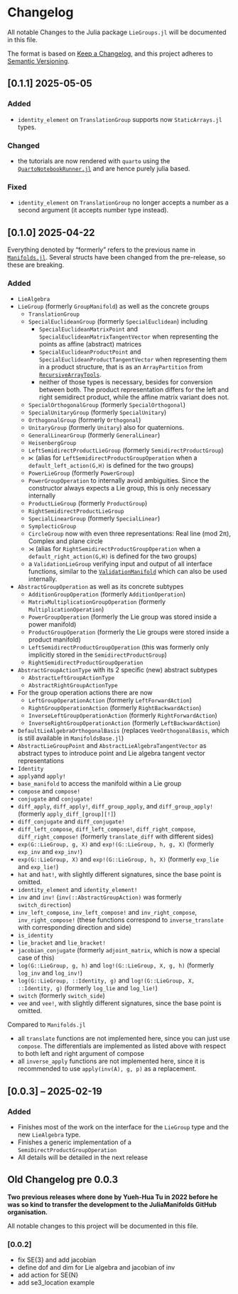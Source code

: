 # Changelog

All notable Changes to the Julia package `LieGroups.jl` will be documented in this file.

The format is based on [Keep a Changelog](https://keepachangelog.com/en/1.0.0/),
and this project adheres to [Semantic Versioning](https://semver.org/spec/v2.0.0.html).

## [0.1.1] 2025-05-05

### Added

* `identity_element` on `TranslationGroup` supports now `StaticArrays.jl` types.

### Changed

* the tutorials are now rendered with `quarto` using the [`QuartoNotebookRunner.jl`](https://github.com/PumasAI/QuartoNotebookRunner.jl) and are hence purely julia based.

### Fixed

* `identity_element` on `TranslationGroup` no longer accepts a number as a second argument (it accepts number type instead).

## [0.1.0] 2025-04-22

Everything denoted by “formerly” refers to the previous name in [`Manifolds.jl`](https://juliamanifolds.github.io/Manifolds.jl/stable/).
Several structs have been changed from the pre-release, so these are breaking.

### Added

* `LieAlgebra`
* `LieGroup` (formerly `GroupManifold`) as well as the concrete groups
  * `TranslationGroup`
  * `SpecialEuclideanGroup` (formerly `SpecialEuclidean`) including
    * `SpecialEuclideanMatrixPoint` and `SpecialEuclideanMatrixTangentVector` when representing the points as affine (abstract) matrices
    * `SpecialEuclideanProductPoint` and `SpecialEuclideanProductTangentVector` when representing them in a product structure, that is as an `ArrayPartition` from [`RecursiveArrayTools`](https://github.com/SciML/RecursiveArrayTools.jl).
    * neither of those types is necessary, besides for conversion between both. The product representation differs for the left and right semidirect product, while the affine matrix variant does not.
  * `SpecialOrthogonalGroup` (formerly `SpecialOrthogonal`)
  * `SpecialUnitaryGroup` (formerly `SpecialUnitary`)
  * `OrthogonalGroup` (formerly `Orthogonal`)
  * `UnitaryGroup` (formerly `Unitary`) also for quaternions.
  * `GeneralLinearGroup` (formerly `GeneralLinear`)
  * `HeisenbergGroup`
  * `LeftSemidirectProductLieGroup` (formerly `SemidirectProductGroup`)
  * `⋉` (alias for `LeftSemidirectProductGroupOperation` when a `default_left_action(G,H)` is defined for the two groups)
  * `PowerLieGroup` (formerly `PowerGroup`)
  * `PowerGroupOperation` to internally avoid ambiguities. Since the constructor always expects a Lie group, this is only necessary internally
  * `ProductLieGroup` (formerly `ProductGroup`)
  * `RightSemidirectProductLieGroup`
  * `SpecialLinearGroup` (formerly `SpecialLinear`)
  * `SymplecticGroup`
  * `CircleGroup` now with even three representations: Real line (mod 2π), Complex and plane circle
  * `⋊` (alias for `RightSemidirectProductGroupOperation` when a `default_right_action(G,H)` is defined for the two groups)
  * a `ValidationLieGroup` verifying input and output of all interface functions, similar to the [`ValidationManifold`](https://juliamanifolds.github.io/ManifoldsBase.jl/stable/manifolds/#A-manifold-for-validation) which can also be used internally.
* `AbstractGroupOperation` as well as its concrete subtypes
  * `AdditionGroupOperation` (formerly `AdditionOperation`)
  * `MatrixMultiplicationGroupOperation` (formerly `MultiplicationOperation`)
  * `PowerGroupOperation` (formerly the Lie group was stored inside a power manifold)
  * `ProductGroupOperation` (formerly the Lie groups were stored inside a product manifold)
  * `LeftSemidirectProductGroupOperation` (this was formerly only implicitly stored in the `SemidirectProductGroup`)
  * `RightSemidirectProductGroupOperation`
* `AbstractGroupActionType` with its 2 specific (new) abstract subtypes
  * `AbstractLeftGroupActionType`
  * `AbstractRightGroupActionType`
* For the group operation actions there are now
  * `LeftGroupOperationAction` (formerly `LeftForwardAction`)
  * `RightGroupOperationAction` (formerly `RightBackwardAction`)
  * `InverseLeftGroupOperationAction` (formerly `RightForwardAction`)
  * `InverseRightGroupOperationAction` (formerly `LeftBackwardAction`)
* `DefaultLieAlgebraOrthogonalBasis` (replaces `VeeOrthogonalBasis`, which is still available in `ManifoldsBase.jl`)
* `AbstractLieGroupPoint` and `AbstractLieAlgebraTangentVector` as abstract types to introduce point and Lie algebra tangent vector representations
* `Identity`
* `apply`and `apply!`
* `base_manifold` to access the manifold within a Lie group
* `compose` and `compose!`
* `conjugate` and `conjugate!`
* `diff_apply`, `diff_apply!`, `diff_group_apply`, and `diff_group_apply!` (formerly `apply_diff_[group][!]`)
* `diff_conjugate` and `diff_conjugate!`
* `diff_left_compose`, `diff_left_compose!`, `diff_right_compose`, `diff_right_compose!` (formerly `translate_diff` with different sides)
* `exp(G::LieGroup, g, X)` and `exp!(G::LieGroup, h, g, X)` (formerly `exp_inv` and `exp_inv!`)
* `exp(G::LieGroup, X)` and `exp!(G::LieGroup, h, X)` (formerly `exp_lie` and `exp_lie!`)
* `hat` and `hat!`, with slightly different signatures, since the base point is omitted.
* `identity_element` and `identity_element!`
* `inv` and `inv!` (`inv(::AbstractGroupAction)` was formerly `switch_direction`)
* `inv_left_compose`, `inv_left_compose!` and `inv_right_compose`, `inv_right_compose!` (these functions correspond to `inverse_translate` with corresponding direction and side)
* `is_identity`
* `lie_bracket` and `lie_bracket!`
* `jacobian_conjugate` (formerly `adjoint_matrix`, which is now a special case of this)
* `log(G::LieGroup, g, h)` and `log!(G::LieGroup, X, g, h)` (formerly `log_inv` and `log_inv!`)
* `log(G::LieGroup, ::Identity, g)` and `log!(G::LieGroup, X, ::Identity, g)` (formerly `log_lie` and `log_lie!`)
* `switch` (formerly `switch_side`)
* `vee` and `vee!`, with slightly different signatures, since the base point is omitted.

Compared to `Manifolds.jl`
* all `translate` functions are not implemented here, since you can just use `compose`. The differentials are implemented as listed above with respect to both left and right argument of compose
* all `inverse_apply` functions are not implemented here, since it is recommended to use `apply(inv(A), g, p)` as a replacement.

## [0.0.3] – 2025-02-19


### Added

* Finishes most of the work on the interface for the `LieGroup` type and the new `LieAlgebra` type.
* Finishes a generic implementation of a `SemiDirectProductGroupOperation`
* All details will be detailed in the next release

## Old Changelog pre 0.0.3

__Two previous releases where done by Yueh-Hua Tu in 2022 before he was so kind to transfer the development to the JuliaManifolds GitHub organisation.__

All notable changes to this project will be documented in this file.

### [0.0.2]

* fix SE{3} and add jacobian
* define dof and dim for Lie algebra and jacobian of inv
* add action for SE{N}
* add se3_location example
